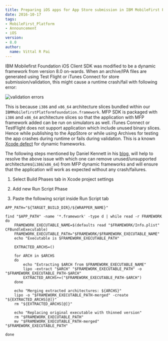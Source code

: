 ```yaml
---
title: Preparing iOS apps for App Store submission in IBM MobileFirst Foundation 8.0
date: 2016-10-17
tags:
- MobileFirst_Platform
- Announcement
- iOS
version:
- 8.0
author: 
  name: Vittal R Pai
---
```

IBM Mobilefirst Foundation iOS Client SDK was modified to be a dynamic framework from version 8.0 on-wards. When an archive/IPA files are generated using Test Flight or iTunes Connect for store submission/validation, this might cause a runtime crash/fail with following error:

![validation errors]({{site.baseurl}}/assets/blog/2016-10-17-prepare-mfp-ios-for-store-submission/validation_fail.png)

This is because `i386` and `x86_64` architecture slices bundled within our `IBMMobilefirstPlatformfoundation.framework`. MFP SDK is packaged with `i386` and `x86_64` architecture slices so that the application with MFP framework added can be run on simulators as well. iTunes Connect or TestFlight does not support application which include unused binary slices. Hence while publishing to the AppStore or while using Archives for testing the app crashes during runtime or fails during validation. This is a known [Xcode defect](http://www.openradar.me/23681704) for dynamic frameworks. 


The following steps mentioned by Daniel Kennett in his [blog](http://ikennd.ac/blog/2015/02/stripping-unwanted-architectures-from-dynamic-libraries-in-xcode/), will help to resolve the above issue with which one can remove unused/unsupported architectures(`i386`/`x86_64`) from MFP dynamic frameworks and will ensure that the application will work as expected without any crash/failures.

1. Select Build Phases tab in Xcode project settings

2. Add new Run Script Phase

3. Paste the following script inside Run Script tab

```shell
APP_PATH="${TARGET_BUILD_DIR}/${WRAPPER_NAME}"

find "$APP_PATH" -name '*.framework' -type d | while read -r FRAMEWORK
do
    FRAMEWORK_EXECUTABLE_NAME=$(defaults read "$FRAMEWORK/Info.plist" CFBundleExecutable)
    FRAMEWORK_EXECUTABLE_PATH="$FRAMEWORK/$FRAMEWORK_EXECUTABLE_NAME"
    echo "Executable is $FRAMEWORK_EXECUTABLE_PATH"

    EXTRACTED_ARCHS=()

    for ARCH in $ARCHS
    do
        echo "Extracting $ARCH from $FRAMEWORK_EXECUTABLE_NAME"
        lipo -extract "$ARCH" "$FRAMEWORK_EXECUTABLE_PATH" -o "$FRAMEWORK_EXECUTABLE_PATH-$ARCH"
        EXTRACTED_ARCHS+=("$FRAMEWORK_EXECUTABLE_PATH-$ARCH")
    done

    echo "Merging extracted architectures: ${ARCHS}"
    lipo -o "$FRAMEWORK_EXECUTABLE_PATH-merged" -create "${EXTRACTED_ARCHS[@]}"
    rm "${EXTRACTED_ARCHS[@]}"

    echo "Replacing original executable with thinned version"
    rm "$FRAMEWORK_EXECUTABLE_PATH"
    mv "$FRAMEWORK_EXECUTABLE_PATH-merged" "$FRAMEWORK_EXECUTABLE_PATH"

done
```